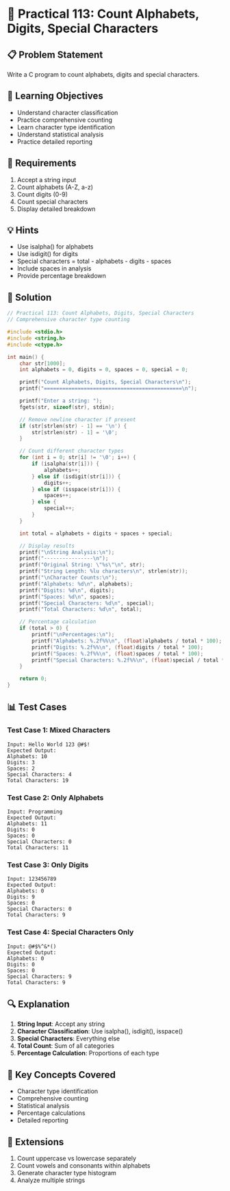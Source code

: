 # 🎯 Practical 113: Count Alphabets, Digits, Special Characters

## 📋 Problem Statement

Write a C program to count alphabets, digits and special characters.

## 🎯 Learning Objectives

- Understand character classification
- Practice comprehensive counting
- Learn character type identification
- Understand statistical analysis
- Practice detailed reporting

## 📝 Requirements

1. Accept a string input
2. Count alphabets (A-Z, a-z)
3. Count digits (0-9)
4. Count special characters
5. Display detailed breakdown

## 💡 Hints

- Use isalpha() for alphabets
- Use isdigit() for digits
- Special characters = total - alphabets - digits - spaces
- Include spaces in analysis
- Provide percentage breakdown

## 🔧 Solution

```c
// Practical 113: Count Alphabets, Digits, Special Characters
// Comprehensive character type counting

#include <stdio.h>
#include <string.h>
#include <ctype.h>

int main() {
    char str[1000];
    int alphabets = 0, digits = 0, spaces = 0, special = 0;

    printf("Count Alphabets, Digits, Special Characters\n");
    printf("=============================================\n");

    printf("Enter a string: ");
    fgets(str, sizeof(str), stdin);

    // Remove newline character if present
    if (str[strlen(str) - 1] == '\n') {
        str[strlen(str) - 1] = '\0';
    }

    // Count different character types
    for (int i = 0; str[i] != '\0'; i++) {
        if (isalpha(str[i])) {
            alphabets++;
        } else if (isdigit(str[i])) {
            digits++;
        } else if (isspace(str[i])) {
            spaces++;
        } else {
            special++;
        }
    }

    int total = alphabets + digits + spaces + special;

    // Display results
    printf("\nString Analysis:\n");
    printf("----------------\n");
    printf("Original String: \"%s\"\n", str);
    printf("String Length: %lu characters\n", strlen(str));
    printf("\nCharacter Counts:\n");
    printf("Alphabets: %d\n", alphabets);
    printf("Digits: %d\n", digits);
    printf("Spaces: %d\n", spaces);
    printf("Special Characters: %d\n", special);
    printf("Total Characters: %d\n", total);

    // Percentage calculation
    if (total > 0) {
        printf("\nPercentages:\n");
        printf("Alphabets: %.2f%%\n", (float)alphabets / total * 100);
        printf("Digits: %.2f%%\n", (float)digits / total * 100);
        printf("Spaces: %.2f%%\n", (float)spaces / total * 100);
        printf("Special Characters: %.2f%%\n", (float)special / total * 100);
    }

    return 0;
}
```

## 📊 Test Cases

### Test Case 1: Mixed Characters
```
Input: Hello World 123 @#$!
Expected Output:
Alphabets: 10
Digits: 3
Spaces: 2
Special Characters: 4
Total Characters: 19
```

### Test Case 2: Only Alphabets
```
Input: Programming
Expected Output:
Alphabets: 11
Digits: 0
Spaces: 0
Special Characters: 0
Total Characters: 11
```

### Test Case 3: Only Digits
```
Input: 123456789
Expected Output:
Alphabets: 0
Digits: 9
Spaces: 0
Special Characters: 0
Total Characters: 9
```

### Test Case 4: Special Characters Only
```
Input: @#$%^&*()
Expected Output:
Alphabets: 0
Digits: 0
Spaces: 0
Special Characters: 9
Total Characters: 9
```

## 🔍 Explanation

1. **String Input**: Accept any string
2. **Character Classification**: Use isalpha(), isdigit(), isspace()
3. **Special Characters**: Everything else
4. **Total Count**: Sum of all categories
5. **Percentage Calculation**: Proportions of each type

## 🎯 Key Concepts Covered

- Character type identification
- Comprehensive counting
- Statistical analysis
- Percentage calculations
- Detailed reporting

## 🚀 Extensions

1. Count uppercase vs lowercase separately
2. Count vowels and consonants within alphabets
3. Generate character type histogram
4. Analyze multiple strings